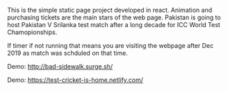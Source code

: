 This is the simple static page project developed in react. Animation and purchasing tickets are the main stars of the web page.
Pakistan is going to host Pakistan V Srilanka test match after a long decade for ICC World Test Chamopionships. 

If timer if not running that means you are visiting the webpage after Dec 2019 as match was schduled on that time.


Demo: http://bad-sidewalk.surge.sh/

                                                                                          
Demo: https://test-cricket-is-home.netlify.com/
